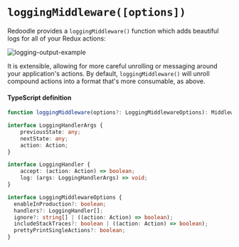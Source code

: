 # `loggingMiddleware([options])`

Redoodle provides a `loggingMiddleware()` function which adds beautiful logs for all of your Redux actions:

![logging-output-example](TODO:diagram)

It is extensible, allowing for more careful unrolling or messaging around your application's actions.
By default, `loggingMiddleware()` will unroll compound actions into a format that's more consumable, as above.

#### TypeScript definition

```ts
function loggingMiddleware(options?: LoggingMiddlewareOptions): Middleware;
```

```ts
interface LoggingHandlerArgs {
    previousState: any;
    nextState: any;
    action: Action;
}

interface LoggingHandler {
    accept: (action: Action) => boolean;
    log: (args: LoggingHandlerArgs) => void;
}

interface LoggingMiddlewareOptions {
  enableInProduction?: boolean;
  handlers?: LoggingHandler[];
  ignore?: string[] | ((action: Action) => boolean);
  includeStackTraces?: boolean | ((action: Action) => boolean);
  prettyPrintSingleActions?: boolean;
}
```
